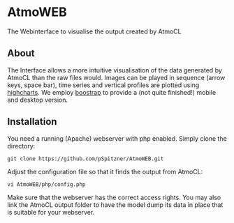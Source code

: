 # AtmoWEB
The Webinterface to visualise the output created by AtmoCL

## About
The Interface allows a more intuitive visualisation of the data generated by AtmoCL than the raw files would. Images can be played in sequence (arrow keys, space bar), time series and vertical profiles are plotted using [highcharts](https://www.highcharts.com/).
We employ [boostrap](http://getbootstrap.com/) to provide a (not quite finished!) mobile and desktop version.


## Installation
You need a running (Apache) webserver with php enabled. Simply clone the directory:
```
git clone https://github.com/pSpitzner/AtmoWEB.git
```

Adjust the configuration file so that it finds the output from AtmoCL:
```
vi AtmoWEB/php/config.php
```
Make sure that the webserver has the correct access rights. You may also link the AtmoCL output folder to have the model dump its data in place that is suitable for your webserver.
